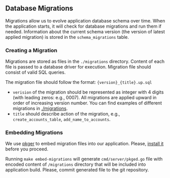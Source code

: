 ## Database Migrations

Migrations allow us to evolve application database schema over time.  When the application starts, it will check for database migrations and run them if needed. Information about the current schema version (the version of latest applied migration) is stored in the `schema_migrations` table.

### Creating a Migration

Migrations are stored as files in the `./migrations` directory.
Content of each file is passed to a database driver for execution. Migration
file should consist of valid SQL queries. 

The migration file should follow the format: `{version}_{title}.up.sql`

- `verision` of the migration should be represented as integer with 4 digits (with
leading zeros: e.g., 0007). All migrations are applied upward in order of
increasing version number. You can find examples of different migrations in
[./migrations](./migrations).
- `title` should describe action of the migration, e.g.,
  `create_accounts_table`, `add_name_to_accounts`.

### Embedding Migrations

We use [pkger](https://github.com/markbates/pkger) to embed migration files
into our application. Please, [install
it](https://github.com/markbates/pkger#installation) before you proceed.

Running `make embed-migrations` will generate `cmd/server/pkged.go` file with
encoded content of `/migrations` directory that will be included into
application build. Please, commit generated file to the git repository.
